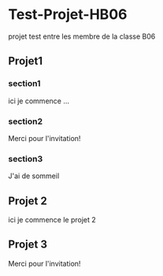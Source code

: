 # Test-Projet-HB06
projet test entre les membre de la classe B06

## Projet1 

### section1
ici je commence ...
### section2
Merci pour l'invitation!


### section3
J'ai de sommeil
## Projet 2 
ici je commence le projet 2



## Projet 3
Merci pour l'invitation!
